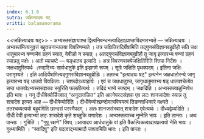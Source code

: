 ```yaml
---
index: 6.1.6
sutra: जक्षित्यादयः षट्
vritti: balamanorama
---
```


<<जक्षित्यादयः षट्>> - अभ्यस्तसंज्ञायाश्च द्वित्वनिबन्धनत्वादिहाऽप्राप्ताविदमारभ्यते — जक्षित्यादयः ।अभ्यस्त॑मित्यनुवृत्तं बहुवचनान्ततया विपरिणम्यते । तत्र जक्षितिरादिर्येषामिति तद्गुणसंविज्ञानबहुव्रीहौ सति जक्ष धातुमारभ्य षण्णामेव ग्रहणं स्यात्, वेवीङो न स्यात् । अतद्गुणसंविज्ञानबहुव्रीहौ तु जागृ इत्यारभ्य षण्णां ग्रहणं स्यान्नतु जक्षेः । अतो व्याचष्टे — षड्धातव इत्यादि । अत्र विवरणवाक्येजक्षिति॑रिति श्तिपा निर्देशः । जक्षधातुरित्यर्थः ।रुदादिभ्यः सार्वधातुके॑ इति इडागमे रूपम् । सूत्रे जक्षिति पृथक्पदम् । इतिना जक्षिः परामृश्यते । इति आदिर्येषामित्यद्गुणसंविज्ञानबहुव्रीहिः । ततस्च "इत्यादयः षट्" इत्यनेन जक्षधातोरन्ये जागृ इत्यारभ्य षड् धातवो विवक्षिताः । चशब्दोऽध्याहार्यः । एवं च जक्षधातुश्च, जागृधातुमारभ्य षड् धातवश्चेत्येव सप्त धातवोऽभ्यस्तसंज्ञकाः स्युरिति फलतीत्यर्थः । तदिदं भाष्ये स्पष्टम् । जक्षदिति । अभ्यस्तत्वान्नुम्निषेध इति भावः । ननु दीधीवेव्योर्ङित्त्वात् "अनुदात्तङित" इति आत्नेपरदसंज्ञक एव लटः शानजादेशः स्यान्न तु शत्रादेश इत्यत आह — दीधीवेव्योरिति । दीधीवेव्योश्छन्दोमात्रविषयत्वं तिङन्ताधिकारे वक्ष्यते । ततश्चव्यत्ययो बहुव॑मिति छान्दसं परस्मैपदम् । अतः शानजसंभवात् शत्रादेश एवेत्यर्थः । दीध्यद्वेव्यदिति । दीधी वेवी इत्याभ्यां लटः शत्रादेशे कृते शब्लुकि यणादेशः । अभ्यस्तत्वाच्च नुम्नेति भावः । इति तान्ताः । अथ पान्ताः । गुबिति । "गुपू रक्षणे" क्विप् ।आयादय आर्धधातुके वा॑ इति वैकल्पिकत्वादायप्रत्ययो नेति भावः । गुब्भ्यामिति । "स्वादिषु" इति पदत्वाद्भ्यामादौ जश्त्वमिति भावः । इति पान्ताः । 